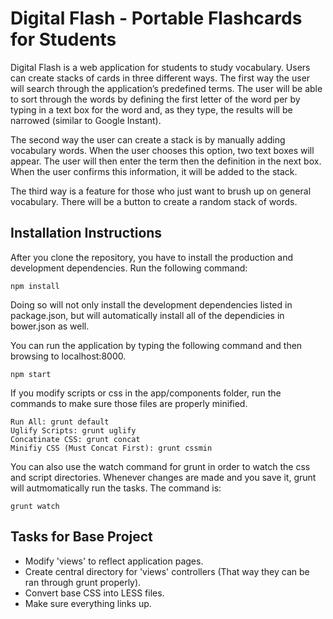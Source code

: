 Digital Flash - Portable Flashcards for Students 
================================================

Digital Flash is a web application for students to study vocabulary.  Users can create stacks of cards in three different ways.  The first way the user will search through the application’s predefined terms.  The user will be able to sort through the words by defining the first letter of the word per by typing in a text box for the word and, as they type, the results will be narrowed (similar to Google Instant).

The second way the user can create a stack is by manually adding vocabulary words.  When the user chooses this option, two text boxes will appear.  The user will then enter the term then the definition in the next box.  When the user confirms this information, it will be added to the stack.

The third way is a feature for those who just want to brush up on general vocabulary.  There will be a button to create a random stack of words.

## Installation Instructions

After you clone the repository, you have to install the production and development dependencies.  Run the following command: 

```
npm install
```

Doing so will not only install the development dependencies listed in package.json, but will automatically install all of the dependicies in bower.json as well.

You can run the application by typing the following command and then browsing to localhost:8000.

```
npm start
```

If you modify scripts or css in the app/components folder, run the commands to make sure those files are properly minified.

```
Run All: grunt default
Uglify Scripts: grunt uglify
Concatinate CSS: grunt concat
Minifiy CSS (Must Concat First): grunt cssmin
```

You can also use the watch command for grunt in order to watch the css and script directories.  Whenever changes are made and you save it, grunt will autmomatically run the tasks.  The command is:

```
grunt watch
```

## Tasks for Base Project
- Modify 'views' to reflect application pages.
- Create central directory for 'views' controllers (That way they can be ran through grunt properly).
- Convert base CSS into LESS files.
- Make sure everything links up.


